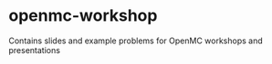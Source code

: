 openmc-workshop
===============

Contains slides and example problems for OpenMC workshops and presentations